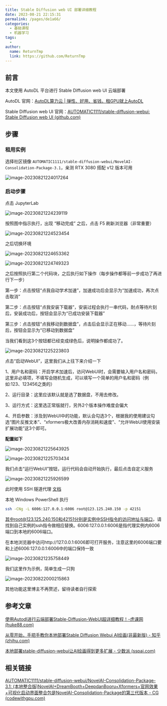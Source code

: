 ```yaml
---
title: Stable Diffusion web UI 部署详细教程
date: 2023-08-21 22:15:31
permalink: /pages/de1a66/
categories:
  - 基础课程
  - 机器学习
tags:
  - 
author: 
  name: ReturnTmp
  link: https://github.com/ReturnTmp
---
```




## 前言

本文使用 AutoDL 平台进行 Stable Diffusion web UI 云端部署

AutoDL 官网：[AutoDL算力云 | 弹性、好用、省钱。租GPU就上AutoDL](https://www.autodl.com/home)

Stable Diffusion web UI 官网：[AUTOMATIC1111/stable-diffusion-webui: Stable Diffusion web UI (github.com)](https://github.com/AUTOMATIC1111/stable-diffusion-webui)

## 步骤

### 租用实例

选择社区镜像 `AUTOMATIC1111/stable-diffusion-webui/NovelAI-Consolidation-Package-3.1`，亲测 RTX 3080 搭配 v12 版本可用

![image-20230821224017264](https://cdn.jsdelivr.net/gh/Returntmp/blog-image@main/blog/202308212240243.png)

### 启动步骤

点击 JupyterLab

![image-20230821224239119](https://cdn.jsdelivr.net/gh/Returntmp/blog-image@main/blog/202308212242193.png)





按照图中指示执行，出现 “移动完成” 之后，点击 F5 刷新浏览器（非常重要）

![image-20230821224523454](https://cdn.jsdelivr.net/gh/Returntmp/blog-image@main/blog/202308212245535.png)



之后切换环境

![image-20230821224653362](https://cdn.jsdelivr.net/gh/Returntmp/blog-image@main/blog/202308212246441.png)

![image-20230821224749323](https://cdn.jsdelivr.net/gh/Returntmp/blog-image@main/blog/202308212247403.png)



之后按照执行第二个代码块，之后执行如下操作（每步操作都等前一步成功了再进行下一步）

第一步：点击按钮“点我自动学术加速”，加速成功后会显示为“加速成功，再次点击取消”

第二步：点击按钮“点我安装下载器”，安装过程会执行一串代码，耐点等待片刻后，安装成功后，按钮会显示为“已成功安装下载器”

第三步：点击按钮“点我移动到数据盘”，点击后会显示正在移动……，等待片刻后，按钮会显示为“已移动到数据盘”

当我们看到这3个按钮都已经变成绿色后，说明操作都成功了。

![image-20230821225223803](https://cdn.jsdelivr.net/gh/Returntmp/blog-image@main/blog/202308212252877.png)

点击“启动WebUI”，这里我们从上往下来介绍一下

1、用户名和密码：开启学术加速后，访问WebUI时，会需要输入用户名和密码，这里非必填项，不填写会随机生成，可以填写一个简单的用户名和密码（例如:123、123456之类的）

2、运行目录：这里应该默认就是选了数据盘，不用去修改。

3、运行方式：这里选正常版就行，另外2个版本操作难度会偏大

4、开启参数：涉及到WebUI中的功能，默认会勾选3个，根据我的使用建议勾选“图片反推文本”、“xformers极大改善内存消耗和速度”、“允许WebUI使用安装扩展功能”这3个即可。

**配置如下**

![image-20230821225643925](https://cdn.jsdelivr.net/gh/Returntmp/blog-image@main/blog/202308212256007.png)



![image-20230821225703434](https://cdn.jsdelivr.net/gh/Returntmp/blog-image@main/blog/202308212257513.png)



我们点击“运行WebUI”按钮，运行代码会自动开始执行，最后点击自定义服务

![image-20230821225926599](https://cdn.jsdelivr.net/gh/Returntmp/blog-image@main/blog/202308212259673.png)



此时使用 SSH 隧道代理 [文档](https://www.autodl.com/docs/ssh_proxy/)

本地 Windows PowerShell 执行

```bash
ssh -CNg -L 6006:127.0.0.1:6006 root@123.125.240.150 -p 42151
```

其中root@123.125.240.150和42151分别是实例中SSH指令的访问地址与端口，请找到自己实例的ssh指令做相应替换。6006:127.0.0.1:6006是指代理实例内6006端口到本地的6006端口。

在本地浏览器中访问http://127.0.0.1:6006即可打开服务，注意这里的6006端口要和上述6006:127.0.0.1:6006中的端口保持一致

![image-20230821235758449](https://cdn.jsdelivr.net/gh/Returntmp/blog-image@main/blog/202308212358537.png)

我们这里作为示例，简单生成一只狗

![image-20230822000215863](https://cdn.jsdelivr.net/gh/Returntmp/blog-image@main/blog/202308220002952.png)

其他功能这里博主不再赘述，留待读者自行探索



## 参考文章

[使用Autodl进行云端部署Stable-Diffusion-WebUI超详细教程！-虎课网 (huke88.com)](https://huke88.com/article/8078.html)

[从零开始，手把手教你本地部署Stable Diffusion Webui AI绘画(非最新版) - 知乎 (zhihu.com)](https://zhuanlan.zhihu.com/p/613530403)

[本地部署stable-diffusion-webui让AI绘画得到更多扩展 - 少数派 (sspai.com)](https://sspai.com/post/79868)



## 相关链接

[AUTOMATIC1111/stable-diffusion-webui/NovelAI-Consolidation-Package-3.1: (本地整合版)NovelAI+DreamBooth+DeepdanBooru+Xformers+官网效果+可视化启动界面整合包是NovelAI-Consolidation-Package的第三代版本 - CG (codewithgpu.com)](https://www.codewithgpu.com/i/AUTOMATIC1111/stable-diffusion-webui/NovelAI-Consolidation-Package-3.1)

